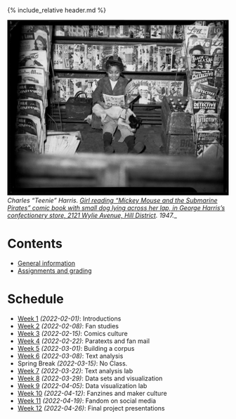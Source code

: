 [witten]: http://kg6ek7cq2b.search.serialssolutions.com/?V=1.0&L=KG6EK7CQ2B&S=JCs&C=TC0000298940&T=marc  "Witten, et al. in IUCAT"
[cb]: https://collectionbuilder.github.io "Collection Builder Home"
[omekanet]: https://omeka.net/ "Omeka hosted service"
[omekaorg]: https://omeka.org/ "Omeka Home"
{% include_relative header.md %}

![Charles “Teenie” Harris photograph of girl reading comic book.](images/5202-1680.jpg)
_Charles “Teenie” Harris. [Girl reading “Mickey Mouse and the Submarine Pirates” comic book with small dog lying across her lap, in George Harris’s confectionery store, 2121 Wylie Avenue, Hill District](https://collection.cmoa.org/objects/c0c9fc36-1f44-4f08-ad24-6fdc69f61a30). 1947.__
# Contents
- [General information](general.md)
- [Assignments and grading](assignments.md)

# Schedule
- [Week 1](week01.md) _(2022-02-01)_: Introductions
- [Week 2](week02.md) _(2022-02-08)_: Fan studies
- [Week 3](week03.md) _(2022-02-15)_: Comics culture
- [Week 4](week04.md) _(2022-02-22)_: Paratexts and fan mail
- [Week 5](week05.md) _(2022-03-01)_: Building a corpus
- [Week 6](week06.md) _(2022-03-08)_: Text analysis
- Spring Break _(2022-03-15)_: No Class.
- [Week 7](week07.md) _(2022-03-22)_: Text analysis lab
- [Week 8](week08.md) _(2022-03-29)_: Data sets and visualization
- [Week 9](week09.md) _(2022-04-05)_: Data visualization lab
- [Week 10](week10.md) _(2022-04-12)_: Fanzines and maker culture
- [Week 11](week11.md) _(2022-04-19)_: Fandom on social media
- [Week 12](week12.md) _(2022-04-26)_: Final project presentations
